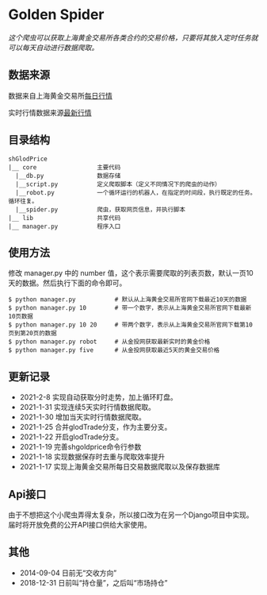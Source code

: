 # Golden Spider

*这个爬虫可以获取上海黄金交易所各类合约的交易价格，只要将其放入定时任务就可以每天自动进行数据爬取。*

## 数据来源

数据来自上海黄金交易所[每日行情](https://www.sge.com.cn/sjzx/mrhqsj?p=1)

实时行情数据来源[最新行情](https://quote.cngold.org/gjs/jjs_hjtd.html)

## 目录结构

```
shGlodPrice
|__ core                 主要代码
  |__db.py               数据存储
  |__script.py           定义爬取脚本（定义不同情况下的爬虫的动作）
  |__robot.py            一个循环运行的机器人，在指定的时间段，执行既定的任务。循环往复。
  |__spider.py           爬虫，获取网页信息，并执行脚本
|__ lib                  共享代码
|__ manager.py           程序入口
```

## 使用方法

修改 manager.py 中的 number 值，这个表示需要爬取的列表页数，默认一页10天的数据。然后执行下面的命令即可。
```
$ python manager.py           # 默认从上海黄金交易所官网下载最近10天的数据
$ python manager.py 10        # 带一个数字，表示从上海黄金交易所官网下载最新10页数据
$ python manager.py 10 20     # 带两个数字，表示从上海黄金交易所官网下载第10页到第20页的数据
$ python manager.py robot     # 从金投网获取最新实时的黄金价格
$ python manager.py five      # 从金投网获取最近5天的黄金交易价格
```

## 更新记录

- 2021-2-8  实现自动获取分时走势，加上循环盯盘。
- 2021-1-31 实现连续5天实时行情数据爬取。
- 2021-1-30 增加当天实时行情数据爬取。
- 2021-1-25 合并glodTrade分支，作为主要分支。
- 2021-1-22 开启glodTrade分支。
- 2021-1-19 完善shgoldprice命令行参数
- 2021-1-18 实现数据保存时去重与爬取效率提升
- 2021-1-17 实现上海黄金交易所每日交易数据爬取以及保存数据库

## Api接口

由于不想把这个小爬虫弄得太复杂，所以接口改为在另一个Django项目中实现。届时将开放免费的公开API接口供给大家使用。

## 其他

- 2014-09-04 日前无“交收方向”
- 2018-12-31 日前叫“持仓量”，之后叫“市场持仓”
